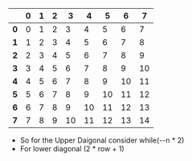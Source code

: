 |   | **0** | **1** | **2** | **3** | **4** | **5** | **6** | **7** |
|---|-------|-------|-------|-------|-------|-------|-------|-------|
| **0** | 0 | 1 | 2 | 3 | 4 | 5 | 6 | 7 |
| **1** | 1 | 2 | 3 | 4 | 5 | 6 | 7 | 8 |
| **2** | 2 | 3 | 4 | 5 | 6 | 7 | 8 | 9 |
| **3** | 3 | 4 | 5 | 6 | 7 | 8 | 9 | 10 |
| **4** | 4 | 5 | 6 | 7 | 8 | 9 | 10 | 11 |
| **5** | 5 | 6 | 7 | 8 | 9 | 10 | 11 | 12 |
| **6** | 6 | 7 | 8 | 9 | 10 | 11 | 12 | 13 |
| **7** | 7 | 8 | 9 | 10 | 11 | 12 | 13 | 14 |


- So for the Upper Daigonal consider while(--n * 2)
- For lower diagonal (2 * row + 1)  